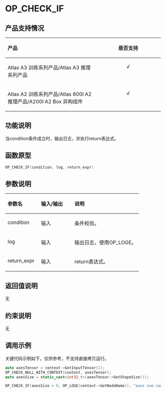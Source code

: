 # OP\_CHECK\_IF<a name="ZH-CN_TOPIC_0000002450255774"></a>

## 产品支持情况<a name="section8178181118225"></a>

<a name="table38301303189"></a>
<table><thead align="left"><tr id="row20831180131817"><th class="cellrowborder" valign="top" width="57.99999999999999%" id="mcps1.1.3.1.1"><p id="p1883113061818"><a name="p1883113061818"></a><a name="p1883113061818"></a><span id="ph20833205312295"><a name="ph20833205312295"></a><a name="ph20833205312295"></a>产品</span></p>
</th>
<th class="cellrowborder" align="center" valign="top" width="42%" id="mcps1.1.3.1.2"><p id="p783113012187"><a name="p783113012187"></a><a name="p783113012187"></a>是否支持</p>
</th>
</tr>
</thead>
<tbody><tr id="row220181016240"><td class="cellrowborder" valign="top" width="57.99999999999999%" headers="mcps1.1.3.1.1 "><p id="p48327011813"><a name="p48327011813"></a><a name="p48327011813"></a><span id="ph583230201815"><a name="ph583230201815"></a><a name="ph583230201815"></a><term id="zh-cn_topic_0000001312391781_term1253731311225"><a name="zh-cn_topic_0000001312391781_term1253731311225"></a><a name="zh-cn_topic_0000001312391781_term1253731311225"></a>Atlas A3 训练系列产品</term>/<term id="zh-cn_topic_0000001312391781_term12835255145414"><a name="zh-cn_topic_0000001312391781_term12835255145414"></a><a name="zh-cn_topic_0000001312391781_term12835255145414"></a>Atlas A3 推理系列产品</term></span></p>
</td>
<td class="cellrowborder" align="center" valign="top" width="42%" headers="mcps1.1.3.1.2 "><p id="p7948163910184"><a name="p7948163910184"></a><a name="p7948163910184"></a>√</p>
</td>
</tr>
<tr id="row173226882415"><td class="cellrowborder" valign="top" width="57.99999999999999%" headers="mcps1.1.3.1.1 "><p id="p14832120181815"><a name="p14832120181815"></a><a name="p14832120181815"></a><span id="ph1483216010188"><a name="ph1483216010188"></a><a name="ph1483216010188"></a><term id="zh-cn_topic_0000001312391781_term11962195213215"><a name="zh-cn_topic_0000001312391781_term11962195213215"></a><a name="zh-cn_topic_0000001312391781_term11962195213215"></a>Atlas A2 训练系列产品</term>/<term id="zh-cn_topic_0000001312391781_term1551319498507"><a name="zh-cn_topic_0000001312391781_term1551319498507"></a><a name="zh-cn_topic_0000001312391781_term1551319498507"></a>Atlas 800I A2 推理产品</term>/A200I A2 Box 异构组件</span></p>
</td>
<td class="cellrowborder" align="center" valign="top" width="42%" headers="mcps1.1.3.1.2 "><p id="p19948143911820"><a name="p19948143911820"></a><a name="p19948143911820"></a>√</p>
</td>
</tr>
</tbody>
</table>

## 功能说明<a name="section36583473819"></a>

当condition条件成立时，输出日志，并执行return表达式。

## 函数原型<a name="section13230182415108"></a>

```Cpp
OP_CHECK_IF(condition, log, return_expr)
```

## 参数说明<a name="section75395119104"></a>

<a name="zh-cn_topic_0122830089_table438764393513"></a>
<table><thead align="left"><tr id="zh-cn_topic_0122830089_row53871743113510"><th class="cellrowborder" valign="top" width="24.98%" id="mcps1.1.4.1.1"><p id="zh-cn_topic_0122830089_p1438834363520"><a name="zh-cn_topic_0122830089_p1438834363520"></a><a name="zh-cn_topic_0122830089_p1438834363520"></a>参数名</p>
</th>
<th class="cellrowborder" valign="top" width="24.990000000000002%" id="mcps1.1.4.1.2"><p id="p1769255516412"><a name="p1769255516412"></a><a name="p1769255516412"></a>输入/输出</p>
</th>
<th class="cellrowborder" valign="top" width="50.029999999999994%" id="mcps1.1.4.1.3"><p id="zh-cn_topic_0122830089_p173881843143514"><a name="zh-cn_topic_0122830089_p173881843143514"></a><a name="zh-cn_topic_0122830089_p173881843143514"></a>说明</p>
</th>
</tr>
</thead>
<tbody><tr id="zh-cn_topic_0122830089_row2038874343514"><td class="cellrowborder" valign="top" width="24.98%" headers="mcps1.1.4.1.1 "><p id="p93115273169"><a name="p93115273169"></a><a name="p93115273169"></a>condition</p>
</td>
<td class="cellrowborder" valign="top" width="24.990000000000002%" headers="mcps1.1.4.1.2 "><p id="p1410411283156"><a name="p1410411283156"></a><a name="p1410411283156"></a>输入</p>
</td>
<td class="cellrowborder" valign="top" width="50.029999999999994%" headers="mcps1.1.4.1.3 "><p id="li1722319319715p0"><a name="li1722319319715p0"></a><a name="li1722319319715p0"></a>条件校验。</p>
</td>
</tr>
<tr id="row68843458011"><td class="cellrowborder" valign="top" width="24.98%" headers="mcps1.1.4.1.1 "><p id="p410332812155"><a name="p410332812155"></a><a name="p410332812155"></a>log</p>
</td>
<td class="cellrowborder" valign="top" width="24.990000000000002%" headers="mcps1.1.4.1.2 "><p id="p910382801516"><a name="p910382801516"></a><a name="p910382801516"></a>输入</p>
</td>
<td class="cellrowborder" valign="top" width="50.029999999999994%" headers="mcps1.1.4.1.3 "><p id="li9223531774p0"><a name="li9223531774p0"></a><a name="li9223531774p0"></a>输出日志，使用OP_LOGE。</p>
</td>
</tr>
<tr id="row11718841153020"><td class="cellrowborder" valign="top" width="24.98%" headers="mcps1.1.4.1.1 "><p id="p19719194119304"><a name="p19719194119304"></a><a name="p19719194119304"></a>return_expr</p>
</td>
<td class="cellrowborder" valign="top" width="24.990000000000002%" headers="mcps1.1.4.1.2 "><p id="p10719741163014"><a name="p10719741163014"></a><a name="p10719741163014"></a>输入</p>
</td>
<td class="cellrowborder" valign="top" width="50.029999999999994%" headers="mcps1.1.4.1.3 "><p id="p1371914110302"><a name="p1371914110302"></a><a name="p1371914110302"></a>return表达式。</p>
</td>
</tr>
</tbody>
</table>

## 返回值说明<a name="section25791320141317"></a>

无

## 约束说明<a name="section186749179365"></a>

无

## 调用示例<a name="section423216448015"></a>

关键代码示例如下，仅供参考，不支持直接拷贝运行。

```Cpp
auto axesTensor = context->GetInputTensor(1);
OP_CHECK_NULL_WITH_CONTEXT(context, axesTensor);
auto axesSize = static_cast<int32_t>(axesTensor->GetShapeSize());

OP_CHECK_IF(axesSize < 0, OP_LOGE(context->GetNodeName(), "axes num cannot be less than 0!"), return ge::GRAPH_FAILED);
```

